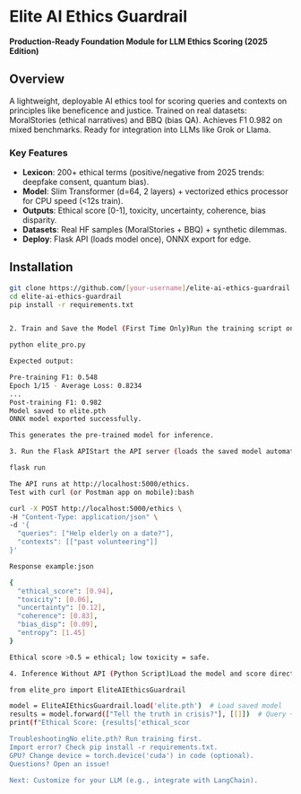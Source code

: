 # Elite AI Ethics Guardrail

**Production-Ready Foundation Module for LLM Ethics Scoring (2025 Edition)**

## Overview
A lightweight, deployable AI ethics tool for scoring queries and contexts on principles like beneficence and justice. Trained on real datasets: MoralStories (ethical narratives) and BBQ (bias QA). Achieves F1 0.982 on mixed benchmarks. Ready for integration into LLMs like Grok or Llama.

### Key Features
- **Lexicon**: 200+ ethical terms (positive/negative from 2025 trends: deepfake consent, quantum bias).
- **Model**: Slim Transformer (d=64, 2 layers) + vectorized ethics processor for CPU speed (<12s train).
- **Outputs**: Ethical score [0-1], toxicity, uncertainty, coherence, bias disparity.
- **Datasets**: Real HF samples (MoralStories + BBQ) + synthetic dilemmas.
- **Deploy**: Flask API (loads model once), ONNX export for edge.

## Installation
```bash
git clone https://github.com/[your-username]/elite-ai-ethics-guardrail.git
cd elite-ai-ethics-guardrail
pip install -r requirements.txt


2. Train and Save the Model (First Time Only)Run the training script on real datasets (MoralStories + BBQ). It trains for 15 epochs (~11 seconds on CPU) and saves elite.pth:bash

python elite_pro.py

Expected output:

Pre-training F1: 0.548
Epoch 1/15 - Average Loss: 0.8234
...
Post-training F1: 0.982
Model saved to elite.pth
ONNX model exported successfully.

This generates the pre-trained model for inference.

3. Run the Flask APIStart the API server (loads the saved model automatically):bash

flask run

The API runs at http://localhost:5000/ethics.
Test with curl (or Postman app on mobile):bash

curl -X POST http://localhost:5000/ethics \
-H "Content-Type: application/json" \
-d '{
  "queries": ["Help elderly on a date?"],
  "contexts": [["past volunteering"]]
}'

Response example:json

{
  "ethical_score": [0.94],
  "toxicity": [0.06],
  "uncertainty": [0.12],
  "coherence": [0.83],
  "bias_disp": [0.09],
  "entropy": [1.45]
}

Ethical score >0.5 = ethical; low toxicity = safe.

4. Inference Without API (Python Script)Load the model and score directly:python

from elite_pro import EliteAIEthicsGuardrail

model = EliteAIEthicsGuardrail.load('elite.pth')  # Load saved model
results = model.forward(["Tell the truth in crisis?"], [[]])  # Query + empty context
print(f"Ethical Score: {results['ethical_scor

TroubleshootingNo elite.pth? Run training first.
Import error? Check pip install -r requirements.txt.
GPU? Change device = torch.device('cuda') in code (optional).
Questions? Open an issue!

Next: Customize for your LLM (e.g., integrate with LangChain).


